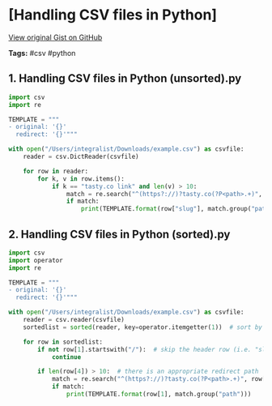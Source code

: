 # [Handling CSV files in Python] 

[View original Gist on GitHub](https://gist.github.com/Integralist/a0b1d9e31c9b2cdd25e9795b82dbcd37)

**Tags:** #csv #python

## 1. Handling CSV files in Python (unsorted).py

```python
import csv
import re

TEMPLATE = """
- original: '{}'
  redirect: '{}'"""

with open("/Users/integralist/Downloads/example.csv") as csvfile:
    reader = csv.DictReader(csvfile)

    for row in reader:
        for k, v in row.items():
            if k == "tasty.co link" and len(v) > 10:
                match = re.search("^(https?://)?tasty.co(?P<path>.+)", v)
                if match:
                    print(TEMPLATE.format(row["slug"], match.group("path")))
```

## 2. Handling CSV files in Python (sorted).py

```python
import csv
import operator
import re

TEMPLATE = """
- original: '{}'
  redirect: '{}'"""

with open("/Users/integralist/Downloads/example.csv") as csvfile:
    reader = csv.reader(csvfile)
    sortedlist = sorted(reader, key=operator.itemgetter(1))  # sort by column index 1 (i.e. "slug")

    for row in sortedlist:
        if not row[1].startswith("/"):  # skip the header row (i.e. "slug")
            continue

        if len(row[4]) > 10:  # there is an appropriate redirect path
            match = re.search("^(https?://)?tasty.co(?P<path>.+)", row[4])
            if match:
                print(TEMPLATE.format(row[1], match.group("path")))
```

